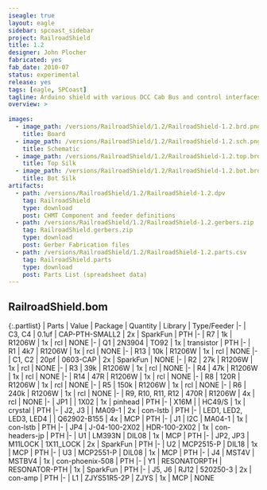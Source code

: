 ```yaml
---
iseagle: true
layout: eagle
sidebar: spcoast_sidebar
project: RailroadShield
title: 1.2
designer: John Plocher
fabricated: yes
fab_date: 2010-07
status: experimental
release: yes
tags: [eagle, SPCoast]
tagline: Arduino shield with various DCC Cab Bus and control interfaces
overview: >
    
images:
  - image_path: /versions/RailroadShield/1.2/RailroadShield-1.2.brd.png
    title: Board
  - image_path: /versions/RailroadShield/1.2/RailroadShield-1.2.sch.png
    title: Schematic
  - image_path: /versions/RailroadShield/1.2/RailroadShield-1.2.top.brd.png
    title: Top Silk
  - image_path: /versions/RailroadShield/1.2/RailroadShield-1.2.bot.brd.png
    title: Bot Silk
artifacts:
  - path: /versions/RailroadShield/1.2/RailroadShield-1.2.dpv
    tag: RailroadShield
    type: download
    post: CHMT Component and feeder definitions
  - path: /versions/RailroadShield/1.2/RailroadShield-1.2.gerbers.zip
    tag: RailroadShield.gerbers.zip
    type: download
    post: Gerber Fabrication files
  - path: /versions/RailroadShield/1.2/RailroadShield-1.2.parts.csv
    tag: RailroadShield.parts
    type: download
    post: Parts List (spreadsheet data)
---
```


## RailroadShield.bom

{:.partlist}
| Parts | Value | Package | Quantity | Library | Type/Feeder
|-
| C3, C4 | 0.1uf | CAP-PTH-SMALL2 | 2x | SparkFun | PTH
|-
| R7 | 1k | R1206W | 1x | rcl | NONE
|-
| Q1 | 2N3904 | TO92 | 1x | transistor | PTH
|-
| R1 | 4k7 | R1206W | 1x | rcl | NONE
|-
| R13 | 10k | R1206W | 1x | rcl | NONE
|-
| C1, C2 | 20pf | 0603-CAP | 2x | SparkFun | NONE
|-
| R2 | 27k | R1206W | 1x | rcl | NONE
|-
| R3 | 39k | R1206W | 1x | rcl | NONE
|-
| R4 | 47k | R1206W | 1x | rcl | NONE
|-
| R14 | 47R | R1206W | 1x | rcl | NONE
|-
| R8 | 120R | R1206W | 1x | rcl | NONE
|-
| R5 | 150k | R1206W | 1x | rcl | NONE
|-
| R6 | 240k | R1206W | 1x | rcl | NONE
|-
| R9, R10, R11, R12 | 470R | R1206W | 4x | rcl | NONE
|-
| JP1 |  | 1X02 | 1x | pinhead | PTH
|-
| X16M |  | HC49/S | 1x | crystal | PTH
|-
| J2, J3 |  | MA09-1 | 2x | con-lstb | PTH
|-
| LED1, LED2, LED3, LED4 |  | Q62902-B155 | 4x | MCP | PTH
|-
| J1 | I2C | MA04-1 | 1x | con-lstb | PTH
|-
| JP4 | J-04-100-2X02 | HDR-100-2X02 | 1x | con-headers-jp | PTH
|-
| U1 | LM393N | DIL08 | 1x | MCP | PTH
|-
| JP2, JP3 | M11LOCK | 1X11_LOCK | 2x | SparkFun | PTH
|-
| U2 | MCP2515-P | DIL18 | 1x | MCP | PTH
|-
| U3 | MCP2551-P | DIL08 | 1x | MCP | PTH
|-
| J4 | MST4V | MSTBV4 | 1x | con-phoenix-508 | PTH
|-
| Y1 | RESONATORPTH | RESONATOR-PTH | 1x | SparkFun | PTH
|-
| J5, J6 | RJ12 | 520250-3 | 2x | con-amp | PTH
|-
| L1 | ZJYS51R5-2P | ZJYS | 1x | MCP | NONE
